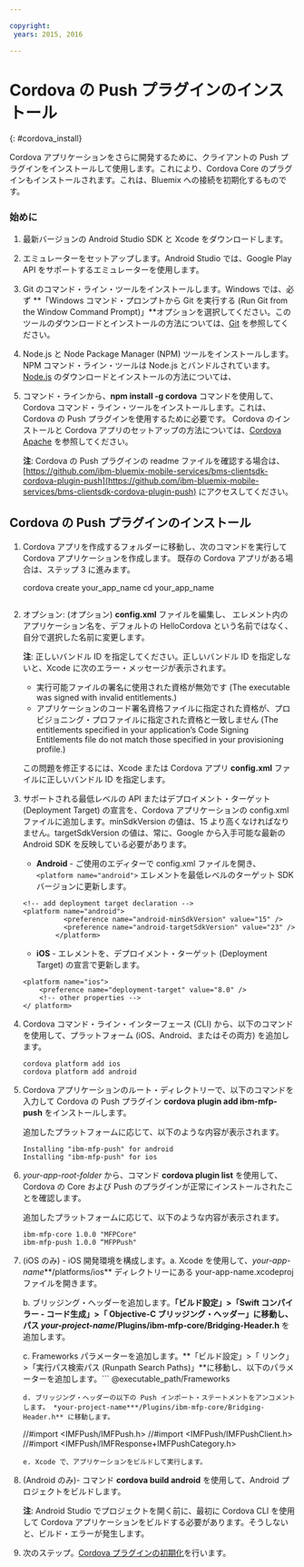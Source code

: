 ```yaml
---

copyright:
 years: 2015, 2016

---
```


# Cordova の Push プラグインのインストール
{: #cordova_install}

Cordova アプリケーションをさらに開発するために、クライアントの Push プラグインをインストールして使用します。これにより、Cordova Core のプラグインもインストールされます。これは、Bluemix への接続を初期化するものです。


### 始めに

1. 最新バージョンの Android Studio SDK と Xcode をダウンロードします。
1. エミュレーターをセットアップします。Android Studio では、Google Play API をサポートするエミュレーターを使用します。
1. Git のコマンド・ライン・ツールをインストールします。Windows では、必ず **「Windows コマンド・プロンプトから Git を実行する (Run Git from the Window Command Prompt)」**オプションを選択してください。このツールのダウンロードとインストールの方法については、[Git](https://git-scm.com/downloads) を参照してください。

1. Node.js と Node Package Manager (NPM) ツールをインストールします。NPM コマンド・ライン・ツールは Node.js とバンドルされています。[Node.js](https://nodejs.org/en/download/) のダウンロードとインストールの方法については、
1. コマンド・ラインから、**npm install -g cordova** コマンドを使用して、Cordova コマンド・ライン・ツールをインストールします。これは、Cordova の Push プラグインを使用するために必要です。
Cordova のインストールと Cordova アプリのセットアップの方法については、[Cordova Apache](https://cordova.apache.org/#getstarted) を参照してください。

	**注**: Cordova の Push プラグインの readme ファイルを確認する場合は、[https://github.com/ibm-bluemix-mobile-services/bms-clientsdk-cordova-plugin-push](https://github.com/ibm-bluemix-mobile-services/bms-clientsdk-cordova-plugin-push) にアクセスしてください。


## Cordova の Push プラグインのインストール
1. Cordova アプリを作成するフォルダーに移動し、次のコマンドを実行して Cordova アプリケーションを作成します。
既存の Cordova アプリがある場合は、ステップ 3 に進みます。



	cordova create your_app_name
	cd your_app_name
	```
1. オプション: (オプション) **config.xml** ファイルを編集し、<name> エレメント内のアプリケーション名を、デフォルトの HelloCordova という名前ではなく、自分で選択した名前に変更します。

	**注**: 正しいバンドル ID を指定してください。正しいバンドル ID を指定しないと、Xcode に次のエラー・メッセージが表示されます。
	* 実行可能ファイルの署名に使用された資格が無効です (The executable was signed with invalid entitlements.) 
	* アプリケーションのコード署名資格ファイルに指定された資格が、プロビジョニング・プロファイルに指定された資格と一致しません (The entitlements specified in your application’s Code Signing Entitlements file do not match those specified in your provisioning profile.)

	この問題を修正するには、Xcode または Cordova アプリ **config.xml** ファイルに正しいバンドル ID を指定します。

1. サポートされる最低レベルの API またはデプロイメント・ターゲット (Deployment Target) の宣言を、Cordova アプリケーションの config.xml ファイルに追加します。minSdkVersion の値は、15 より高くなければなりません。targetSdkVersion の値は、常に、Google から入手可能な最新の Android SDK を反映している必要があります。
	* **Android** - ご使用のエディターで config.xml ファイルを開き、```<platform name="android">``` エレメントを最低レベルのターゲット SDK バージョンに更新します。

	```
	<!-- add deployment target declaration -->
	<platform name="android">    
			  <preference name="android-minSdkVersion" value="15" />
			  <preference name="android-targetSdkVersion" value="23" />
			</platform>
	```
   * **iOS** - <platform name="ios"> エレメントを、デプロイメント・ターゲット (Deployment Target) の宣言で更新します。

	```
	<platform name="ios">
	    <preference name="deployment-target" value="8.0" />
	    <!-- other properties -->
	</ platform>
	```

1. Cordova コマンド・ライン・インターフェース (CLI) から、以下のコマンドを使用して、プラットフォーム (iOS、Android、またはその両方) を追加します。

	```
	cordova platform add ios
	cordova platform add android
	```
1. Cordova アプリケーションのルート・ディレクトリーで、以下のコマンドを入力して Cordova の Push プラグイン **cordova plugin add ibm-mfp-push** をインストールします。

	追加したプラットフォームに応じて、以下のような内容が表示されます。


	```
	Installing "ibm-mfp-push" for android
	Installing "ibm-mfp-push" for ios
	```
1. *your-app-root-folder* から、コマンド **cordova plugin list** を使用して、Cordova の Core および Push のプラグインが正常にインストールされたことを確認します。

	追加したプラットフォームに応じて、以下のような内容が表示されます。


	```
	ibm-mfp-core 1.0.0 "MFPCore"
	ibm-mfp-push 1.0.0 “MFPPush"
	```
1. (iOS のみ) - iOS 開発環境を構成します。a. Xcode を使用して、*your-app-name***/platforms/ios** ディレクトリーにある your-app-name.xcodeproj ファイルを開きます。

	b. ブリッジング・ヘッダーを追加します。**「ビルド設定」>「Swift コンパイラー - コード生成」>「 Objective-C ブリッジング・ヘッダー」**に移動し、パス *your-project-name***/Plugins/ibm-mfp-core/Bridging-Header.h** を追加します。

	c. Frameworks パラメーターを追加します。**「ビルド設定」>「 リンク」>「実行パス検索パス (Runpath Search Paths)」**に移動し、以下のパラメーターを追加します。```
	@executable_path/Frameworks
	```
	d. ブリッジング・ヘッダーの以下の Push インポート・ステートメントをアンコメントします。 *your-project-name***/Plugins/ibm-mfp-core/Bridging-Header.h** に移動します。

	```
	//#import <IMFPush/IMFPush.h>
	//#import <IMFPush/IMFPushClient.h>
	//#import <IMFPush/IMFResponse+IMFPushCategory.h>
	```
	e. Xcode で、アプリケーションをビルドして実行します。
1. (Android のみ)- コマンド **cordova build android** を使用して、Android プロジェクトをビルドします。

	**注**: Android Studio でプロジェクトを開く前に、最初に Cordova CLI を使用して Cordova アプリケーションをビルドする必要があります。そうしないと、ビルド・エラーが発生します。

1. 次のステップ。[Cordova プラグインの初期化](t_cordova_initalize.html)を行います。

